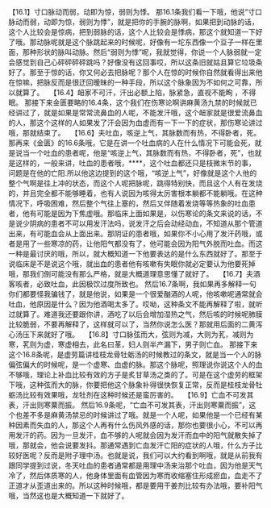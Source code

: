 【16.1】寸口脉动而弱，动即为惊，弱则为悸。
那16.1条我们看一下哦，他说“寸口脉动而弱，动即为惊，弱则为悸”，就是把你的手腕的脉啊，如果把到动脉的话，这个人比较会是惊病，把到弱脉的话，这个人比较会是悸病，那这个就知道一下好了哦。那动脉呢就是这个脉跳起来的时候呢，好像有一坨东西像一个豆子一样在里面，那种形状的脉叫动脉。然后“弱则为悸”呢，我就觉得，你说一个人脉弱就一定会感觉到自己心砰砰砰砰跳吗？好像没有这回事哎，所以这条旧就姑且算它垃圾条好了。那至于惊的话，你又何必去把脉呢？那个人在惊的时候你自然就看得出来他在惊嘛，把脉反而是很迂回暧昧的一种手段，所以这个脉象因为不如何之可靠，所以就算了。
 
【16.4】衄家不可汗，汗出必额上陷，脉紧急，直视不能眴 ，不得眠。
那接下来金匮要略的16.4条，这个我们在伤寒论啊讲麻黄汤九禁的时候就已经讲过了，就是如果是常常流鼻血的人呢，不能发汗哦，这个衄家就是很爱流鼻血的人，那这个这样的人如果发了汗会因为血虚而有一下一下的症状，那伤寒论讲过哦，那就结束了。
 
【16.6】夫吐血，咳逆上气，其脉数而有热，不得卧者，死。
那再来《金匮》的16.6条哦，它是在讲一个吐血病的人在什么情况下可能会死，就是说当一个吐血的患者呢，他是“咳逆上气，其脉数而有热，不得卧者，死”，也就是这样的，一般来讲，吐血的患者哦，****，这个吐血都还只是枝微末节的事，问题是在他的亡阳.所以他这边提到的这个哦，“咳逆上气”，好像就是这个人他的整个气啊是往上冲的状态，而这个人呢把脉呢，跳得特别快，而且这个人有在发烧的，并且完全都不能够睡着，也有人说因为咳得太厉害根本躺都不能躺哦。在这种情况下，呼吸困难，然后整个气往上塞的，然后又伴随着发烧等等热象的吐血患者，他有可能是因为下焦虚哦。那临床上面如果是，以伤寒论的条文来说的话，不是说少阴病的患者不可以用发汗法吗，说发汗之后会动经动血，不知道从那个管道出来，有可能血会从上面出来。那阴证的患者哦，如果你不小心用了发汗药哦，或者是用了一些寒凉的药，让他阳气都没有了，他可能会因为阳气外脱而吐血。而这一种是最讨厌的哦，所以，就大概知道一下他要表达的是什么东西就好了。那至于说临床是不是说这个哦，就出血的患者他有咳嗽有失眠你就必定要认为他要死掉哦，那我们倒可能没有那么严格，就是大概道理意思懂了就好了。
 
【16.7】夫酒客咳者，必致吐血，此因极饮过度所致也。
然后16.7条啊，我如果再多解释一句你们都要怪我骗钱了，就是他说，如果是一个很爱酗酒的人呢，他咳嗽呢通常就会吐血，他原因是什么？因为他酒喝太多了。哎呦，这种条文不能再解释了啦，就听过就算了。难道我还要跟你讲，酒吃了以后会增加湿热之气，然后咳的时候呢肺膜比较脆弱，不要再解释了，这样就可以了，当然你说怎么医？那就用后面的二黄泻心汤压下来就好了哦。
 
【16.8】寸口脉弦而大，弦则为减，大则为芤，减则为寒，芤则为虚，寒虚相去，此名曰革，妇人则半产漏下，男子则亡血。
那接下来这个16.8条呢，是虚劳篇讲桂枝龙骨牡蛎汤的时候教过的条文，就是当一个人的脉偏弦偏大的时候呢，是一个虚寒、血虚的脉。那这个脉呢，照理说你说这个人的血不够哦，理论上补血比较有效的方子是炙甘草汤之类的了。可是在这个虚劳的框架下哦，这种弦而大的脉，你要把他这个脉象补得很快恢复正常，反而是桂枝龙骨牡蛎汤比较有效果哦，龙牡剂在这种时候还是蛮厉害的。
 
【16.9】亡血不可发其表，汗出则寒粟而振。
然后16.9条呢，“亡血不可发其表，汗出则寒粟而振”，这个也差不多是麻黄汤禁忌的时候讲过了哦。就是一个人呢，如果他是一个已经有某种因素而失血的人，那这个人再有什么伤风外感的话，那你也要很小心，不可以再用发汗的药。因为一旦发汗，血不够的人呢就会因为发汗而血中的阳气就散失掉了哦，那就会，他会说要发抖。那通常遇到亡血发汗亡阳的症状的人哦，什么方子比较好医呢？反而是附子理中汤。也就是说，我们可以大约看到啊哦，就是从前我有跟同学提到过说，冬天吐血的患者通常都是用理中汤来治那个吐血，因为他是天气冷了，然后体质寒的人，他身体里面有血管因为寒而收缩塞住形成瘀血，血走不了正道才从歪道出来的。所以这种时候哦，都是要用干姜剂比较有办法哦，要补阳气哦，当然这也是大概知道一下就好了。
